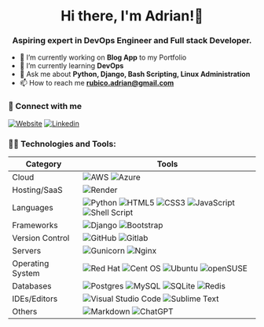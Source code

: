 <h1 style="text-align:center"><b>Hi there, I'm Adrian!👋</b></h1>
<h3 style="text-align:center">Aspiring expert in DevOps Engineer and Full stack Developer.</h3>

- 🔭 I’m currently working on **Blog App** to my Portfolio
- 🌱 I’m currently learning **DevOps**
- 💬 Ask me about **Python, Django, Bash Scripting, Linux Administration**
- 📫 How to reach me **rubico.adrian@gmail.com**

<h3>🔗 Connect with me</h3>

[![Website](https://img.shields.io/website?label=adrianrubico.com&style=for-the-badge&url=https%3A%2F%2Fadrianrubico.com)][website] [![Linkedin](https://img.shields.io/badge/linkedin-%230077B5.svg?&style=for-the-badge&logo=linkedin&logoColor=white)][linkedin]

<h3>👨‍💻 Technologies and Tools:</h3>

| Category  | Tools |
| ------------- | ------------- |
| Cloud  | ![AWS](https://img.shields.io/badge/Amazon_AWS-232F3E?style=for-the-badge&logo=amazon-aws&logoColor=white) ![Azure](https://img.shields.io/badge/Microsoft_Azure-0089D6?style=for-the-badge&logo=microsoft-azure&logoColor=white)  |
| Hosting/SaaS  | ![Render](https://img.shields.io/badge/Render-%46E3B7.svg?style=for-the-badge&logo=render&logoColor=white) |
| Languages | ![Python](https://img.shields.io/badge/Python-3776AB?style=for-the-badge&logo=python&logoColor=white)  ![HTML5](https://img.shields.io/badge/html5-%23E34F26.svg?style=for-the-badge&logo=html5&logoColor=white) ![CSS3](https://img.shields.io/badge/css3-%231572B6.svg?style=for-the-badge&logo=css3&logoColor=white)  	![JavaScript](https://img.shields.io/badge/javascript-%23323330.svg?style=for-the-badge&logo=javascript&logoColor=%23F7DF1E) ![Shell Script](https://img.shields.io/badge/shell_script-%23121011.svg?style=for-the-badge&logo=gnu-bash&logoColor=white)
| Frameworks | ![Django](https://img.shields.io/badge/django-%23092E20.svg?style=for-the-badge&logo=django&logoColor=white) ![Bootstrap](https://img.shields.io/badge/bootstrap-%238511FA.svg?style=for-the-badge&logo=bootstrap&logoColor=white) |
| Version Control | ![GitHub](https://img.shields.io/badge/github-%23121011.svg?style=for-the-badge&logo=github&logoColor=white) ![Gitlab](https://img.shields.io/badge/GitLab-330F63?style=for-the-badge&logo=gitlab&logoColor=white)
| Servers | ![Gunicorn](https://img.shields.io/badge/gunicorn-%298729.svg?style=for-the-badge&logo=gunicorn&logoColor=white) ![Nginx](https://img.shields.io/badge/nginx-%23009639.svg?style=for-the-badge&logo=nginx&logoColor=white)  
| Operating System | ![Red Hat](https://img.shields.io/badge/Red%20Hat-EE0000?style=for-the-badge&logo=redhat&logoColor=white) ![Cent OS](https://img.shields.io/badge/cent%20os-002260?style=for-the-badge&logo=centos&logoColor=F0F0F0) ![Ubuntu](https://img.shields.io/badge/Ubuntu-E95420?style=for-the-badge&logo=ubuntu&logoColor=white) ![openSUSE](https://img.shields.io/badge/openSUSE-%2364B345?style=for-the-badge&logo=openSUSE&logoColor=white)
| Databases | ![Postgres](https://img.shields.io/badge/postgres-%23316192.svg?style=for-the-badge&logo=postgresql&logoColor=white) ![MySQL](https://img.shields.io/badge/mysql-%2300f.svg?style=for-the-badge&logo=mysql&logoColor=white) ![SQLite](https://img.shields.io/badge/sqlite-%2307405e.svg?style=for-the-badge&logo=sqlite&logoColor=white) ![Redis](https://img.shields.io/badge/redis-%23DD0031.svg?style=for-the-badge&logo=redis&logoColor=white)
| IDEs/Editors | ![Visual Studio Code](https://img.shields.io/badge/Visual%20Studio%20Code-0078d7.svg?style=for-the-badge&logo=visual-studio-code&logoColor=white) ![Sublime Text](https://img.shields.io/badge/sublime_text-%23575757.svg?style=for-the-badge&logo=sublime-text&logoColor=important)
| Others | ![Markdown](https://img.shields.io/badge/Markdown-000000?style=for-the-badge&logo=markdown&logoColor=white) ![ChatGPT](https://img.shields.io/badge/chatGPT-74aa9c?style=for-the-badge&logo=openai&logoColor=white) 


[website]: https://adrianrubico.com
[linkedin]: https://linkedin.com/in/adrianrubico
